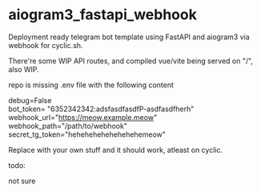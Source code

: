 # aiogram3_fastapi_webhook
Deployment ready telegram bot template using FastAPI and aiogram3 via webhook for cyclic.sh.

There're some WIP API routes, and compiled vue/vite being served on "/", also WIP.

repo is missing .env file with the following content

debug=False  
bot_token= "6352342342:adsfasdfasdfP-asdfasdfherh"  
webhook_url="https://meow.example.meow"  
webhook_path="/path/to/webhook"  
secret_tg_token="hehehehehehehehehemeow"  

Replace with your own stuff and it should work, atleast on cyclic.

todo:  

not sure
